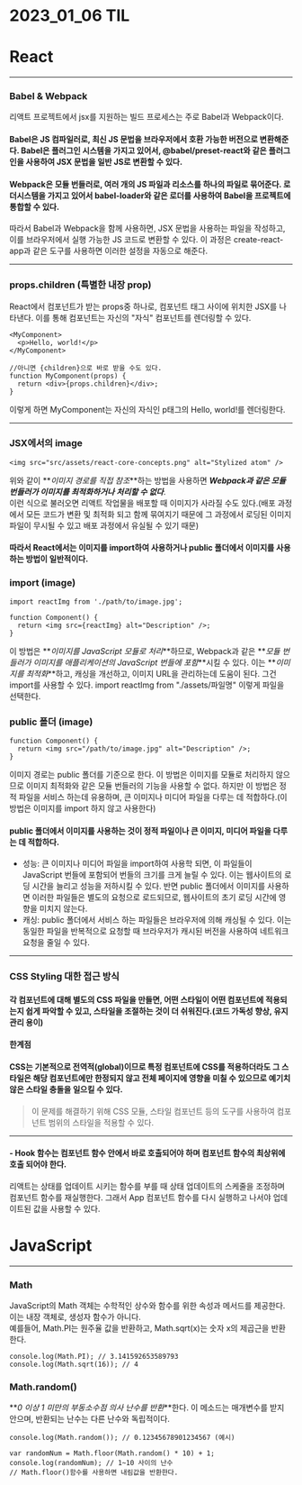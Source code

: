 # 2023_01_06 TIL

# React

---

### Babel & Webpack

리액트 프로젝트에서 jsx를 지원하는 빌드 프로세스는 주로 Babel과 Webpack이다. <br>

#### Babel은 JS 컴파일러로, 최신 JS 문법을 브라우저에서 호환 가능한 버전으로 변환해준다. Babel은 플러그인 시스템을 가지고 있어서, @babel/preset-react와 같은 플러그인을 사용하여 JSX 문법을 일반 JS로 변환할 수 있다.

#### Webpack은 모듈 번들러로, 여러 개의 JS 파일과 리소스를 하나의 파일로 묶어준다. 로더시스템을 가지고 있어서 babel-loader와 같은 로더를 사용하여 Babel을 프로젝트에 통합할 수 있다.

따라서 Babel과 Webpack을 함께 사용하면, JSX 문법을 사용하는 파일을 작성하고, 이를 브라우저에서 실행 가능한 JS 코드로 변환할 수 있다. 이 과정은 create-react-app과 같은 도구를 사용하면 이러한 설정을 자동으로 해준다.

---

### props.children (특별한 내장 prop)

React에서 컴포넌트가 받는 props중 하나로, 컴포넌트 태그 사이에 위치한 JSX를 나타낸다. 이를 통해 컴포넌트는 자신의 "자식" 컴포넌트를 렌더링할 수 있다.

```JSX
<MyComponent>
  <p>Hello, world!</p>
</MyComponent>

//아니면 {children}으로 바로 받을 수도 있다.
function MyComponent(props) {
  return <div>{props.children}</div>;
}
```

이렇게 하면 MyComponent는 자신의 자식인 p태그의 Hello, world!를 렌더링한다.

---

### JSX에서의 image

```JSX
<img src="src/assets/react-core-concepts.png" alt="Stylized atom" />
```

위와 같이 **_이미지 경로를 직접 참조_**하는 방법을 사용하면 **_Webpack과 같은 모듈 번들러가 이미지를 최적화하거나 처리할 수 없다_**.<br>
이런 식으로 불러오면 리액트 작업물을 배포할 때 이미지가 사라질 수도 있다.(배포 과정에서 모든 코드가 변환 및 최적화 되고 함께 묶여지기 때문에 그 과정에서 로딩된 이미지 파일이 무시될 수 있고 배포 과정에서 유실될 수 있기 때문)

#### 따라서 React에서는 이미지를 import하여 사용하거나 public 폴더에서 이미지를 사용하는 방법이 일반적이다.

### import (image)

```JSX
import reactImg from './path/to/image.jpg';

function Component() {
  return <img src={reactImg} alt="Description" />;
}
```

이 방법은 **_이미지를 JavaScript 모듈로 처리_**하므로, Webpack과 같은 **_모듈 번들러가 이미지를 애플리케이션의 JavaScript 번들에 포함_**시킬 수 있다. 이는 **_이미지를 최적화_**하고, 캐싱을 개선하고, 이미지 URL을 관리하는데 도움이 된다.
그건 import를 사용할 수 있다.
import reactImg from "./assets/파일명" 이렇게 파일을 선택한다.

### public 폴더 (image)

```JSX
function Component() {
  return <img src="/path/to/image.jpg" alt="Description" />;
}
```

이미지 경로는 public 폴더를 기준으로 한다. 이 방법은 이미지를 모듈로 처리하지 않으므로 이미지 최적화와 같은 모듈 번들러의 기능을 사용할 수 없다. 하지만 이 방법은 정적 파일을 서비스 하는데 유용하며, 큰 이미지나 미디어 파일을 다루는 데 적합하다.(이 방법은 이미지를 import 하지 않고 사용한다)

#### public 폴더에서 이미지를 사용하는 것이 정적 파일이나 큰 이미지, 미디어 파일을 다루는 데 적합하다.

- 성능: 큰 이미지나 미디어 파일을 import하여 사용학 되면, 이 파일들이 JavaScript 번들에 포함되어 번들의 크기를 크게 늘릴 수 있다. 이는 웹사이트의 로딩 시간을 늘리고 성능을 저하시킬 수 있다. 반면 public 폴더에서 이미지를 사용하면 이러한 파일들은 별도의 요청으로 로드되므로, 웹사이트의 초기 로딩 시간에 영향을 미치지 않는다.
- 캐싱: public 폴더에서 서비스 하는 파일들은 브라우저에 의해 캐싱될 수 있다. 이는 동일한 파일을 반복적으로 요청할 때 브라우저가 캐시된 버전을 사용하여 네트워크 요청을 줄일 수 있다.

---

### CSS Styling 대한 접근 방식

#### 각 컴포넌트에 대해 별도의 CSS 파일을 만들면, 어떤 스타일이 어떤 컴포넌트에 적용되는지 쉽게 파악할 수 있고, 스타일을 조절하는 것이 더 쉬워진다.(코드 가독성 향상, 유지관리 용이)

#### 한계점

#### CSS는 기본적으로 전역적(global)이므로 특정 컴포넌트에 CSS를 적용하더라도 그 스타일은 해당 컴포넌트에만 한정되지 않고 전체 페이지에 영향을 미칠 수 있으므로 예기치 않은 스타일 충돌을 일으킬 수 있다.

> 이 문제를 해결하기 위해 CSS 모듈, 스타일 컴포넌트 등의 도구를 사용하여 컴포넌트 범위의 스타일을 적용할 수 있다.

---

#### - Hook 함수는 컴포넌트 함수 안에서 바로 호출되어야 하며 컴포넌트 함수의 최상위에 호출 되어야 한다.

리액트는 상태를 업데이트 시키는 함수를 부를 때 상태 업데이트의 스케줄을 조정하며 컴포넌트 함수를 재실행한다. 그래서 App 컴포넌트 함수를 다시 실행하고 나서야 업데이트된 값을 사용할 수 있다.

# JavaScript

---

### Math

JavaScript의 Math 객체는 수학적인 상수와 함수를 위한 속성과 메서드를 제공한다. 이는 내장 객체로, 생성자 함수가 아니다. <br>
예를들어, Math.PI는 원주율 값을 반환하고, Math.sqrt(x)는 숫자 x의 제곱근을 반환한다.

```JS
console.log(Math.PI); // 3.141592653589793
console.log(Math.sqrt(16)); // 4
```

### Math.random()

**_0 이상 1 미만의 부동소수점 의사 난수를 반환_**한다. 이 메소드는 매개변수를 받지 안으며, 반환되는 난수는 다른 난수와 독립적이다.

```JS
console.log(Math.random()); // 0.12345678901234567 (예시)

var randomNum = Math.floor(Math.random() * 10) + 1;
console.log(randomNum); // 1~10 사이의 난수
// Math.floor()함수를 사용하면 내림값을 반환한다.
```
